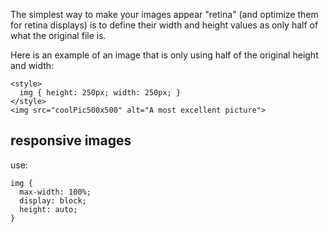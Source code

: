 The simplest way to make your images appear "retina" (and optimize them for retina displays) is to define their width and height values as only half of what the original file is.

Here is an example of an image that is only using half of the original height and width:
```
<style>
  img { height: 250px; width: 250px; }
</style>
<img src="coolPic500x500" alt="A most excellent picture">
```

## responsive images
 use:
```
img {
  max-width: 100%;
  display: block;
  height: auto;
}
```